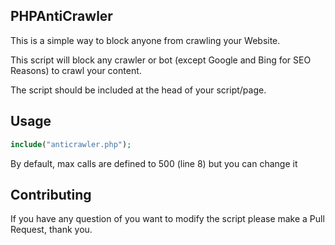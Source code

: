## PHPAntiCrawler
This is a simple way to block anyone from crawling your Website.

This script will block any crawler or bot (except Google and Bing for SEO Reasons) to crawl your content.

The script should be included at the head of your script/page.

## Usage

```php
include("anticrawler.php");
```
By default, max calls are defined to 500 (line 8)  but you can change it 

## Contributing
If you have any question of you want to modify the script please make a Pull Request, thank you.
